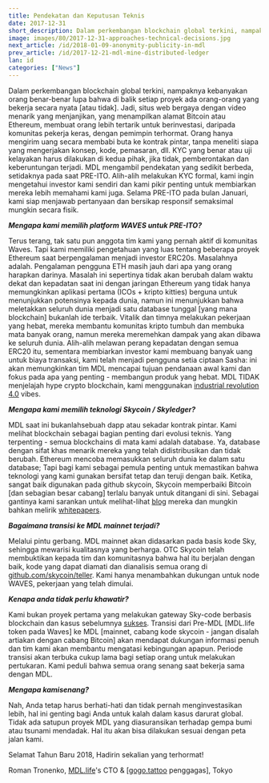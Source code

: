 ```yaml
---
title: Pendekatan dan Keputusan Teknis
date: 2017-12-31
short_description: Dalam perkembangan blockchain global terkini, nampaknya kebanyakan orang benar-benar lupa bahwa di balik setiap proyek ada orang-orang yang bekerja secara nyata [atau tidak].
image: images/80/2017-12-31-approaches-technical-decisions.jpg
next_article: /id/2018-01-09-anonymity-publicity-in-mdl
prev_article: /id/2017-12-21-mdl-mine-distributed-ledger
lan: id
categories: ["News"]
---
```


Dalam perkembangan blockchain global terkini, nampaknya kebanyakan orang benar-benar lupa bahwa di balik setiap proyek ada orang-orang yang bekerja secara nyata [atau tidak]. Jadi, situs web bergaya dengan video menarik yang menjanjikan, yang menampilkan alamat Bitcoin atau Ethereum, membuat orang lebih tertarik untuk berinvestasi, daripada komunitas pekerja keras, dengan pemimpin terhormat. Orang hanya mengirim uang secara membabi buta ke kontrak pintar, tanpa meneliti siapa yang mengerjakan konsep, kode, pemasaran, dll. KYC yang benar atau uji kelayakan harus dilakukan di kedua pihak, jika tidak, pemberontakan dan keberuntungan terjadi. MDL mengambil pendekatan yang sedikit berbeda, setidaknya pada saat PRE-ITO. Alih-alih melakukan KYC formal, kami ingin mengetahui investor kami sendiri dan kami pikir penting untuk membiarkan mereka lebih memahami kami juga. Selama PRE-ITO pada bulan Januari, kami siap menjawab pertanyaan dan bersikap responsif semaksimal mungkin secara fisik.

***Mengapa kami memilih platform WAVES untuk PRE-ITO?***

Terus terang, tak satu pun anggota tim kami yang pernah aktif di komunitas Waves. Tapi kami memiliki pengetahuan yang luas tentang beberapa proyek Ethereum saat berpengalaman menjadi investor ERC20s. Masalahnya adalah. Pengalaman pengguna ETH masih jauh dari apa yang orang harapkan darinya. Masalah ini sepertinya tidak akan berubah dalam waktu dekat dan kepadatan saat ini dengan jaringan Ethereum yang tidak hanya memungkinkan aplikasi pertama (ICOs + kripto kitties) berguna untuk menunjukkan potensinya kepada dunia, namun ini menunjukkan bahwa meletakkan seluruh dunia menjadi satu database tunggal [yang mana blockchain] bukanlah ide terbaik. Vitalik dan timnya melakukan pekerjaan yang hebat, mereka membantu komunitas kripto tumbuh dan membuka mata banyak orang, namun mereka meremehkan dampak yang akan dibawa ke seluruh dunia. Alih-alih melawan perang kepadatan dengan semua ERC20 itu, sementara membiarkan investor kami membuang banyak uang untuk biaya transaksi, kami telah menjadi pengguna setia ciptaan Sasha: ini akan memungkinkan tim MDL mencapai tujuan pendanaan awal kami dan fokus pada apa yang penting - membangun produk yang hebat. MDL TIDAK menjelajah hype crypto blockchain, kami menggunakan [industrial revolution 4.0](https://en.wikipedia.org/wiki/Industry_4.0) vibes.

***Mengapa kami memilih teknologi Skycoin / Skyledger?***

MDL saat ini bukanlahsebuah dapp atau sekadar kontrak pintar. Kami melihat blockchain sebagai bagian penting dari evolusi teknis. Yang terpenting - semua blockchains di mata kami adalah database. Ya, database dengan sifat khas menarik mereka yang telah didistribusikan dan tidak berubah. Ethereum mencoba memasukkan seluruh dunia ke dalam satu database; Tapi bagi kami sebagai pemula penting untuk memastikan bahwa teknologi yang kami gunakan bersifat tetap dan teruji dengan baik. Ketika, sangat baik digunakan pada github skycoin, Skycoin memperbaiki Bitcoin [dan sebagian besar cabang] terlalu banyak untuk ditangani di sini. Sebagai gantinya kami sarankan untuk melihat-lihat [blog](https://blog.skycoin.net) mereka dan mungkin bahkan melirik [whitepapers](https://www.skycoin.net/whitepapers).

***Bagaimana transisi ke MDL mainnet terjadi?***

Melalui pintu gerbang. MDL mainnet akan didasarkan pada basis kode Sky, sehingga mewarisi kualitasnya yang berharga. OTC Skycoin telah membuktikan kepada tim dan komunitasnya bahwa hal itu berjalan dengan baik, kode yang dapat diamati dan dianalisis semua orang di [github.com/skycoin/teller](https://github.com/MDLlife/teller). Kami hanya menambahkan dukungan untuk node WAVES, pekerjaan yang telah dimulai.

***Kenapa anda tidak perlu khawatir?***

Kami bukan proyek pertama yang melakukan gateway Sky-code berbasis blockchain dan kasus sebelumnya [sukses](https://otc.skycoin.net). Transisi dari Pre-MDL [MDL.life token pada Waves] ke MDL [mainnet, cabang kode skycoin - jangan disalah artiakan dengan cabang Bitcoin] akan mendapat dukungan informasi penuh dan tim kami akan membantu mengatasi kebingungan apapun. Periode transisi akan terbuka cukup lama bagi setiap orang untuk melakukan pertukaran. Kami peduli bahwa semua orang senang saat bekerja sama dengan MDL.

***Mengapa kamisenang?***

Nah, Anda tetap harus berhati-hati dan tidak pernah menginvestasikan lebih, hal ini genting bagi Anda untuk kalah dalam kasus darurat global. Tidak ada satupun proyek MDL yang diasuransikan terhadap gempa bumi atau tsunami mendadak. Hal itu akan bisa dilakukan sesuai dengan peta jalan kami.

Selamat Tahun Baru 2018, Hadirin sekalian yang terhormat!

Roman Tronenko, [MDL.life](http://MDL.life)'s CTO & [[gogo.tattoo](http://gogo.tattoo) penggagas], Tokyo
